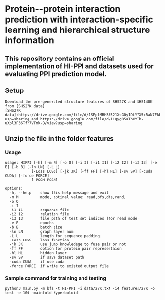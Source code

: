 # Protein--protein interaction prediction with interaction-specific learning and hierarchical structure information
This repository contains an official implementation of HI-PPI and datasets used for evaluating PPI prediction model.
----
## Setup
```
Download the pre-generated structure features of SHS27K and SHS148K from [SHS27K data]
[SHS27K data]:https://drive.google.com/file/d/1SEplMBH36521XsG0yIDLY7X5xRaN7Ekb/view?usp=sharing and https://drive.google.com/file/d/1Lqyg05aTbXYTb-uXpl3F36TfY7VTmk-B/view?usp=sharing
```
Unzip the file in the folder features
----
### Usage

```
usage: HIPPI [-h] [-m M] [-o O] [-i I] [-i1 I1] [-i2 I2] [-i3 I3] [-e E] [-b B] [-ln LN] [-L L]
            [-Loss LOSS] [-jk JK] [-ff FF] [-hl HL] [-sv SV] [-cuda CUDA] [-force FORCE]
            [-PSSM PSSM]

options:
  -h, --help    show this help message and exit
  -m M          mode, optinal value: read,bfs,dfs,rand,
  -o O
  -i I
  -i1 I1        sequence file
  -i2 I2        relation file
  -i3 I3        file path of test set indices (for read mode)
  -e E          epochs
  -b B          batch size
  -ln LN        graph layer num
  -L L          length for sequence padding
  -Loss LOSS    loss function
  -jk JK        use jump knowledege to fuse pair or not
  -ff FF        option for protein pair representaion
  -hl HL        hidden layer
  -sv SV        if save dataset path
  -cuda CUDA    if use cuda
  -force FORCE  if write to existed output file
```
### Sample command for training and testing
```
python3 main.py -m bfs -t HI-PPI -i data/27K.txt -i4 features/27K -o test -e 100 -mainfold Hyperboloid
```


